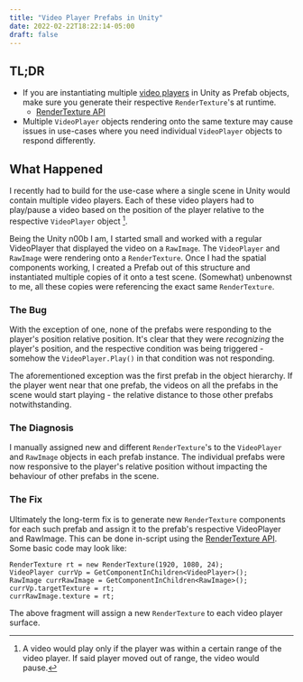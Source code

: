 ```yaml
---
title: "Video Player Prefabs in Unity"
date: 2022-02-22T18:22:14-05:00
draft: false
---
```


## TL;DR ##
- If you are instantiating multiple [video players](https://docs.unity3d.com/ScriptReference/Video.VideoPlayer.html) in Unity as Prefab objects, make sure you generate their respective `RenderTexture`'s at runtime.
   - [RenderTexture API](https://docs.unity3d.com/ScriptReference/RenderTexture.html)
- Multiple `VideoPlayer` objects rendering onto the same texture may cause issues in use-cases where you need individual `VideoPlayer` objects to respond differently.

## What Happened ##

I recently had to build for the use-case where a single scene in Unity would contain multiple video players. Each of these video players had to play/pause a video based on the position of the player relative to the respective `VideoPlayer` object [^1].

Being the Unity n00b I am, I started small and worked with a regular VideoPlayer that displayed the video on a `RawImage`. The `VideoPlayer` and `RawImage` were rendering onto a `RenderTexture`. Once I had the spatial components working, I created a Prefab out of this structure and instantiated multiple copies of it onto a test scene. (Somewhat) unbenownst to me, all these copies were referencing the exact same `RenderTexture`.

### The Bug ###
With the exception of one, none of the prefabs were responding to the player's position relative position. It's clear that they were _recognizing_ the player's position, and the respective condition was being triggered - somehow the `VideoPlayer.Play()` in that condition was not responding. 

The aforementioned exception was the first prefab in the object hierarchy. If the player went near that one prefab, the videos on all the prefabs in the scene would start playing - the relative distance to those other prefabs notwithstanding.

### The Diagnosis ###
I manually assigned new and different `RenderTexture`'s to the `VideoPlayer` and `RawImage` objects in each prefab instance. The individual prefabs were now responsive to the player's relative position without impacting the behaviour of other prefabs in the scene.

### The Fix ###
Ultimately the long-term fix is to generate new `RenderTexture` components for each such prefab and assign it to the prefab's respective VideoPlayer and RawImage. This can be done in-script using the [RenderTexture API](https://docs.unity3d.com/ScriptReference/RenderTexture.html). Some basic code may look like: 

```
RenderTexture rt = new RenderTexture(1920, 1080, 24);
VideoPlayer currVp = GetComponentInChildren<VideoPlayer>();
RawImage currRawImage = GetComponentInChildren<RawImage>();
currVp.targetTexture = rt;
currRawImage.texture = rt;
```
The above fragment will assign a new `RenderTexture` to each video player surface.

[^1]: A video would play only if the player was within a certain range of the video player. If said player moved out of range, the video would pause.  
